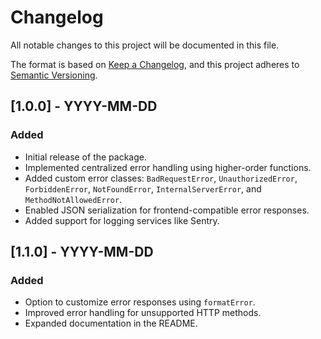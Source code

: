 
# Changelog

All notable changes to this project will be documented in this file.

The format is based on [Keep a Changelog](https://keepachangelog.com/), and this project adheres to [Semantic Versioning](https://semver.org/).

## [1.0.0] - YYYY-MM-DD
### Added
- Initial release of the package.
- Implemented centralized error handling using higher-order functions.
- Added custom error classes: `BadRequestError`, `UnauthorizedError`, `ForbiddenError`, `NotFoundError`, `InternalServerError`, and `MethodNotAllowedError`.
- Enabled JSON serialization for frontend-compatible error responses.
- Added support for logging services like Sentry.

## [1.1.0] - YYYY-MM-DD
### Added
- Option to customize error responses using `formatError`.
- Improved error handling for unsupported HTTP methods.
- Expanded documentation in the README.
